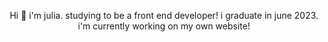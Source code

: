 <p align='center'>Hi 👋 i'm julia. 
studying to be a front end developer!
i graduate in june 2023.
i'm currently working on my own website!</p>
